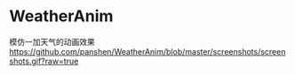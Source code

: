 # WeatherAnim
模仿一加天气的动画效果
https://github.com/panshen/WeatherAnim/blob/master/screenshots/screenshots.gif?raw=true
